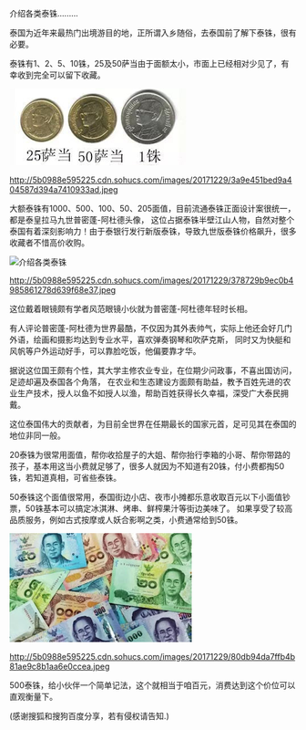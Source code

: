 介绍各类泰铢.........


泰国为近年来最热门出境游目的地，正所谓入乡随俗，去泰国前了解下泰铢，很有必要。

泰铢有1、2、5、10铢，25及50萨当由于面额太小，市面上已经相对少见了，有幸收到完全可以留下收藏。


![介绍各类泰铢](https://github.com/ywangnccu/ywang/blob/main/images/ThaiBaht/SmallThaiBaht.jpg)

http://5b0988e595225.cdn.sohucs.com/images/20171229/3a9e451bed9a404587d394a7410933ad.jpeg

大额泰铢有1000、500、100、50、205面值，目前流通泰铢正面设计案很统一，都是泰皇拉马九世普密蓬-阿杜德头像，
这位占据泰铢半壁江山人物，自然对整个泰国有着深刻影响力！由于泰银行发行新版泰铢，导致九世版泰铢价格飙升，很多收藏者不惜高价收购。


![介绍各类泰铢](https://github.com/ywangnccu/ywang/blob/main/images/ThaiBaht/BhumibolAdulyadejt.jpg)

http://5b0988e595225.cdn.sohucs.com/images/20171229/378729b9ec0b4985861278d639f68e37.jpeg

这位戴着眼镜颇有学者风范眼镜小伙就为普密蓬-阿杜德年轻时长相。

有人评论普密蓬-阿杜德为世界最酷，不仅因为其外表帅气，实际上他还会好几门外语，绘画和摄影均达到专业水平，喜欢弹奏钢琴和吹萨克斯，
同时又为快艇和风帆等户外运动好手，可以靠脸吃饭，他偏要靠才华。

据说这位国王颇有个性，其大学主修农业专业，在位期少问政事，不喜出国访问，足迹却遍及泰国各个角落，
在农业和生态建设方面颇有助益，教予百姓先进的农业生产技术，授人以鱼不如授人以渔，帮助百姓获得长久幸福，深受广大泰民拥戴。

这位泰国伟大的贡献者，为目前全世界在任期最长的国家元首，足可见其在泰国的地位非同一般。

20泰铢为很常用面值，帮你收拾屋子的大姐、帮你抬行李箱的小哥、帮你带路的孩子，基本用这当小费就足够了，很多人就因为不知道有20铢，付小费都掏50铢，若知道真相，可省些泰铢。

50泰铢这个面值很常用，泰国街边小店、夜市小摊都乐意收取百元以下小面值钞票，50铢基本可以搞定冰淇淋、烤串、鲜榨果汁等街边美味了。
如果享受了较高品质服务，例如古式按摩或人妖合影啊之类，小费通常给到50铢。


![介绍各类泰铢](https://github.com/ywangnccu/ywang/blob/main/images/ThaiBaht/BigThaiBaht.jpg)

http://5b0988e595225.cdn.sohucs.com/images/20171229/80db94da7ffb4b81ae9c8b1aa6e0ccea.jpeg

500泰铢，给小伙伴一个简单记法，这个就相当于咱百元，消费达到这个价位可以直观衡量下。


(感谢搜狐和搜狗百度分享，若有侵权请告知.)
